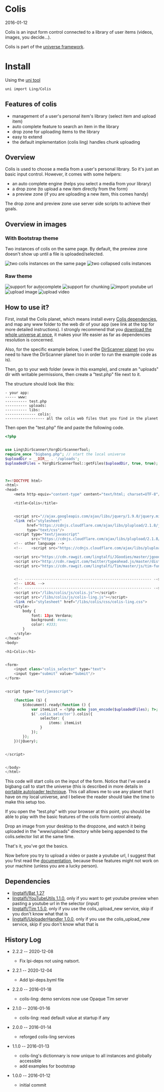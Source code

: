 Colis
===========
2016-01-12



Colis is an input form control connected to a library of user items (videos, images, you decide...).
 
 
 
Colis is part of the [universe framework](https://github.com/karayabin/universe-snapshot).


Install
=============


Using the [uni tool](https://github.com/lingtalfi/universe-naive-importer)
```bash
uni import Ling/Colis
```


 
 
 
Features of colis
------------
 
- management of a user's personal item's library (select item and upload item)
- auto complete feature to search an item in the library
- drop zone for uploading items to the library
- easy to extend 
- the default implementation (colis ling) handles chunk uploading 

 



Overview 
---------------


Colis is used to choose a media from a user's personal library.
So it's just an basic input control.
However, it comes with some helpers:

- an auto complete engine (helps you select a media from your library)
- a drop zone (to upload a new item directly from the form)
- a preview zone (if you are uploading a new item, this comes handy)


The drop zone and preview zone use server side scripts to achieve their goals.




Overview in images
-----------


### With Bootstrap theme

Two instances of colis on the same page.
By default, the preview zone doesn't show up until a file is uploaded/selected.

![two colis instances on the same page](http://lingtalfi.com/img/universe/Colis/colis-bootstrap-theme-show-on-startup.png)
![two collapsed colis instances](http://lingtalfi.com/img/universe/Colis/colis-bootstrap-theme.png)


### Raw theme 

![support for autocomplete](http://lingtalfi.com/img/universe/Colis/colis-autocomplete.jpg)
![support for chunking](http://lingtalfi.com/img/universe/Colis/colis-chunking.jpg)
![import youtube url](http://lingtalfi.com/img/universe/Colis/colis-import-youtube-url.jpg)
![upload image](http://lingtalfi.com/img/universe/Colis/colis-upload-image.jpg)
![upload video](http://lingtalfi.com/img/universe/Colis/colis-upload-video.jpg)






How to use it?
-------------------


First, install the Colis planet, which means install every [Colis dependencies](https://github.com/lingtalfi/Colis#dependencies),
and map any www folder to the web dir of your app (see link at the top for more detailed instructions).
I strongly recommend that you [download the whole universe at once](https://github.com/karayabin/universe-snapshot), it makes your life easier as far as dependencies resolution
is concerned.


Also, for the specific example below, I used the [DirScanner planet](https://github.com/lingtalfi/DirScanner) 
(so you need to have the DirScanner planet too in order to run the example code as is).

Then, go to your web folder (www in this example), and create an "uploads" dir with writable permissions,
then create a "test.php" file next to it.

The structure should look like this:
  
```  
- your app:
----- www:
---------- test.php
---------- uploads:
---------- libs:
-------------- colis:
------------------ all the colis web files that you find in the planet

```  
  

Then open the "test.php" file and paste the following code.



```php
<?php


use Ling\DirScanner\YorgDirScannerTool;
require_once "bigbang.php"; // start the local universe
$uploadDir = __DIR__ . '/uploads';
$uploadedFiles = YorgDirScannerTool::getFiles($uploadDir, true, true);



?><!DOCTYPE html>
<html>
<head>
    <meta http-equiv="content-type" content="text/html; charset=UTF-8"/>

    <title>Colis</title>


    <script src="//ajax.googleapis.com/ajax/libs/jquery/1.9.0/jquery.min.js"></script>
    <link rel="stylesheet"
          href="https://cdnjs.cloudflare.com/ajax/libs/plupload/2.1.8/jquery.ui.plupload/css/jquery.ui.plupload.css"
          type="text/css"/>
    <script type="text/javascript"
            src="https://cdnjs.cloudflare.com/ajax/libs/plupload/2.1.8/plupload.full.min.js"></script>
    <!-- other language -->
    <!--    <script src="https://cdnjs.cloudflare.com/ajax/libs/plupload/2.1.8/i18n/fr.js"></script>-->

    <script src="https://cdn.rawgit.com/lingtalfi/JGoodies/master/jgoodies.js"></script>
    <script src="http://cdn.rawgit.com/twitter/typeahead.js/master/dist/typeahead.jquery.min.js"></script>
    <script src="https://cdn.rawgit.com/lingtalfi/Tim/master/js/tim-functions/tim-functions.js"></script>


    <!-- ---------------------------------------------------------- -->
    <!-- LOCAL -->
    <!-- ---------------------------------------------------------- -->
    <script src="/libs/colis/js/colis.js"></script>
    <script src="/libs/colis/js/colis-ling.js"></script>
    <link rel="stylesheet" href="/libs/colis/css/colis-ling.css">
    <style>
        body {
            font: 13px Verdana;
            background: #eee;
            color: #333;
        }
    </style>
</head>
<body>

<h1>Colis</h1>


<form>
    <input class="colis_selector" type="text">
    <input type="submit" value="Submit"/>
</form>


<script type="text/javascript">

    (function ($) {
        $(document).ready(function () {
            var itemList = <?php echo json_encode($uploadedFiles); ?>;
            $('.colis_selector').colis({
                selector: {
                    items: itemList
                }
            });
        });
    })(jQuery);


</script>


</body>
</html>


```



This code will start colis on the input of the form.
Notice that I've used a bigbang call to start the universe (this is described in more details in [portable autoloader technique](https://github.com/lingtalfi/TheScientist/blob/master/convention.portableAutoloader.eng.md).
This call allows me to use any planet that I have on my local universe, and I believe the reader should take the time to make this setup too.


If you open the "test.php" with your browser at this point, you should be able to play with the basic features of 
the colis form control already.

Drop an image from your desktop to the dropzone, and watch it being uploaded in the "www/uploads" directory
while being appended to the colis.selector list at the same time.

That's it, you've got the basics.

Now before you try to upload a video or paste a youtube url, I suggest that you first 
read the [documentation](https://github.com/lingtalfi/Colis/blob/master/doc/documentation.md),
because those features might not work on your machine (unless you are a lucky person).  











Dependencies
------------------

- [lingtalfi/Bat 1.27](https://github.com/lingtalfi/Bat)
- [lingtalfi/YouTubeUtils 1.1.0](https://github.com/lingtalfi/YouTubeUtils), only if you want to get youtube preview when pasting a youtube url in the selector (input)
- [lingtalfi/Tim 1.5.0](https://github.com/lingtalfi/Tim), only if you use the colis_upload_new service, skip if you don't know what that is
- [lingtalfi/UploaderHandler 1.0.0](https://github.com/lingtalfi/UploaderHandler), only if you use the colis_upload_new service, skip if you don't know what that is



History Log
------------------

- 2.2.2 -- 2020-12-08

    - Fix lpi-deps not using natsort.

- 2.2.1 -- 2020-12-04

    - Add lpi-deps.byml file

- 2.2.0 -- 2016-01-18

    - colis-ling: demo services now use Opaque Tim server 
    
- 2.1.0 -- 2016-01-16

    - colis-ling: read default value at startup if any 
    
- 2.0.0 -- 2016-01-14

    - reforged colis-ling services
        
- 1.1.0 -- 2016-01-13

    - colis-ling's dictionnary is now unique to all instances and globally accessible 
    - add examples for bootstrap 
    
- 1.0.0 -- 2016-01-12

    - initial commit
    
    





